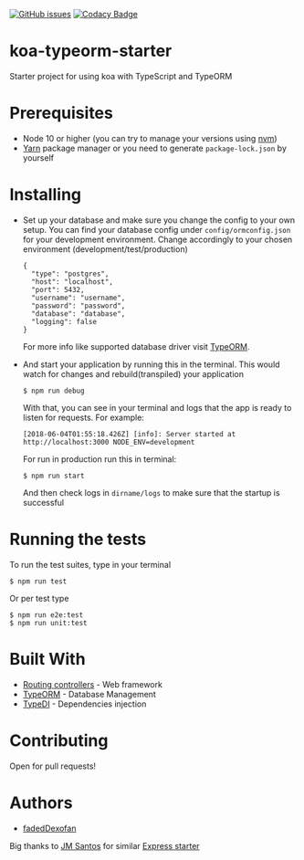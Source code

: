 [![GitHub issues](https://img.shields.io/github/issues/fadedDexofan/koa-typeorm-boilerplate.svg?style=flat-square)](https://github.com/fadedDexofan/koa-typeorm-boilerplate/issues)
[![Codacy Badge](https://api.codacy.com/project/badge/Grade/451cb07dc5e84535999de481b4383d8f)](https://www.codacy.com/app/fadedDexofan/koa-typeorm-boilerplate?utm_source=github.com&utm_medium=referral&utm_content=fadedDexofan/koa-typeorm-boilerplate&utm_campaign=Badge_Grade)

# koa-typeorm-starter

Starter project for using koa with TypeScript and TypeORM

# Prerequisites

* Node 10 or higher (you can try to manage your versions using [nvm](https://github.com/creationix/nvm))
* [Yarn](https://yarnpkg.com/lang/en/) package manager or you need to generate `package-lock.json` by yourself

# Installing

* Set up your database and make sure you change the config to your own setup. You can find your database config under `config/ormconfig.json` for your development environment. Change accordingly to your chosen environment (development/test/production)

      {
        "type": "postgres",
        "host": "localhost",
        "port": 5432,
        "username": "username",
        "password": "password",
        "database": "database",
        "logging": false
      }

  For more info like supported database driver visit [TypeORM](https://github.com/typeorm/typeorm).

- And start your application by running this in the terminal. This would watch for changes and rebuild(transpiled) your application

      $ npm run debug

  With that, you can see in your terminal and logs that the app is ready to listen for requests. For example:

      [2018-06-04T01:55:18.426Z] [info]: Server started at http://localhost:3000 NODE_ENV=development

  For run in production run this in terminal:

      $ npm run start

  And then check logs in `dirname/logs` to make sure that the startup is successful

# Running the tests

To run the test suites, type in your terminal

    $ npm run test

Or per test type

    $ npm run e2e:test
    $ npm run unit:test

# Built With

* [Routing controllers](https://github.com/typestack/routing-controllers) - Web framework
* [TypeORM](https://github.com/typeorm/typeorm) - Database Management
* [TypeDI](https://github.com/typestack/typedi) - Dependencies injection

# Contributing

Open for pull requests!

# Authors

* [fadedDexofan](https://github)

Big thanks to [JM Santos](https://github.com/jmaicaaan) for similar [Express starter](https://github.com/jmaicaaan/express-starter-ts)

